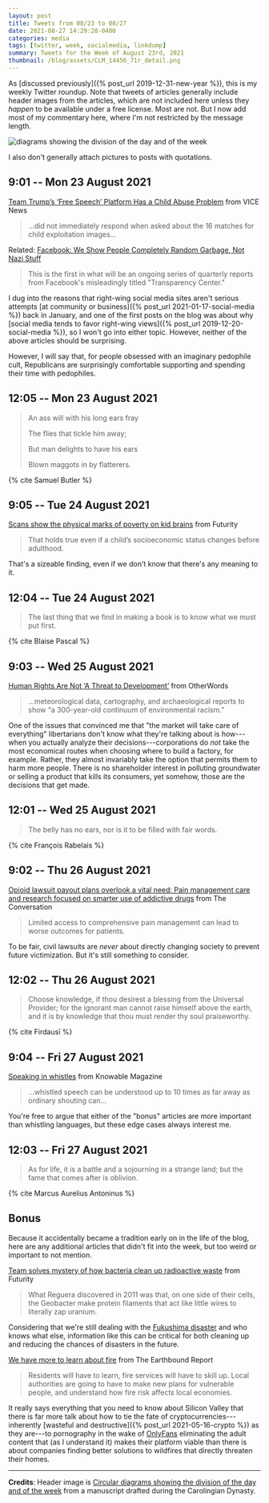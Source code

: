 ```yaml
---
layout: post
title: Tweets from 08/23 to 08/27
date: 2021-08-27 14:29:28-0400
categories: media
tags: [twitter, week, socialmedia, linkdump]
summary: Tweets for the Week of August 23rd, 2021
thumbnail: /blog/assets/CLM_14456_71r_detail.png
---
```


As [discussed previously]({% post_url 2019-12-31-new-year %}), this is my weekly Twitter roundup.  Note that tweets of articles generally include header images from the articles, which are not included here unless they *happen* to be available under a free license.  Most are not.  But I now add most of my commentary here, where I'm not restricted by the message length.

![diagrams showing the division of the day and of the week](/blog/assets/CLM_14456_71r_detail.png "diagrams showing the division of the day and of the week")

I also don't generally attach pictures to posts with quotations.

## 9:01 -- Mon 23 August 2021

[<i class="fab fa-twitter-square"></i>](https://jcolag.github.io/twitter/1429790777895444485) [Team Trump’s ‘Free Speech’ Platform Has a Child Abuse Problem](https://www.vice.com/en/article/v7engd/trump-gettr-app-child-abuse-problem) from VICE News

 > ...did not immediately respond when asked about the 16 matches for child exploitation images...

Related:  [Facebook: We Show People Completely Random Garbage, Not Nazi Stuff](https://www.vice.com/en/article/n7bm47/facebook-we-show-people-completely-random-garbage-not-nazi-stuff)

 > This is the first in what will be an ongoing series of quarterly reports from Facebook's misleadingly titled "Transparency Center."

I dug into the reasons that right-wing social media sites aren't serious attempts [at community or business]({% post_url 2021-01-17-social-media %}) back in January, and one of the first posts on the blog was about why [social media tends to favor right-wing views]({% post_url 2019-12-20-social-media %}), so I won't go into either topic.  However, neither of the above articles should be surprising.

However, I will say that, for people obsessed with an imaginary pedophile cult, Republicans are surprisingly comfortable supporting and spending their time with pedophiles.

## 12:05 -- Mon 23 August 2021

[<i class="fab fa-twitter-square"></i>](https://jcolag.github.io/twitter/1429837082994774024)

 > An ass will with his long ears fray
 >
 > The flies that tickle him away;
 >
 > But man delights to have his ears
 >
 > Blown maggots in by flatterers.

{% cite Samuel Butler %}

## 9:05 -- Tue 24 August 2021

[<i class="fab fa-twitter-square"></i>](https://jcolag.github.io/twitter/1430154172897189890) [Scans show the physical marks of poverty on kid brains](https://www.futurity.org/poverty-changes-childrens-brains-2613112/) from Futurity

 > That holds true even if a child’s socioeconomic status changes before adulthood.

That's a sizeable finding, even if we don't know that there's any meaning to it.

## 12:04 -- Tue 24 August 2021

[<i class="fab fa-twitter-square"></i>](https://jcolag.github.io/twitter/1430199219256713217)

 > The last thing that we find in making a book is to know what we must put first.

{% cite Blaise Pascal %}

## 9:03 -- Wed 25 August 2021

[<i class="fab fa-twitter-square"></i>](https://jcolag.github.io/twitter/1430516056980918273) [Human Rights Are Not ‘A Threat to Development’](https://otherwords.org/human-rights-are-not-a-threat-to-development/) from OtherWords

 > ...meteorological data, cartography, and archaeological reports to show “a 300-year-old continuum of environmental racism.”

One of the issues that convinced me that "the market will take care of everything" libertarians don't know what they're talking about is how---when you actually analyze their decisions---corporations do *not* take the most economical routes when choosing where to build a factory, for example.  Rather, they almost invariably take the option that permits them to harm more people.  There is no shareholder interest in polluting groundwater or selling a product that kills its consumers, yet somehow, those are the decisions that get made.

## 12:01 -- Wed 25 August 2021

[<i class="fab fa-twitter-square"></i>](https://jcolag.github.io/twitter/1430560852248305664)

 > The belly has no ears, nor is it to be filled with fair words.

{% cite François Rabelais %}

## 9:02 -- Thu 26 August 2021

[<i class="fab fa-twitter-square"></i>](https://jcolag.github.io/twitter/1430878193196617732) [Opioid lawsuit payout plans overlook a vital need: Pain management care and research focused on smarter use of addictive drugs](https://theconversation.com/opioid-lawsuit-payout-plans-overlook-a-vital-need-pain-management-care-and-research-focused-on-smarter-use-of-addictive-drugs-165732) from The Conversation

 > Limited access to comprehensive pain management can lead to worse outcomes for patients.

To be fair, civil lawsuits are *never* about directly changing society to prevent future victimization.  But it's still something to consider.

## 12:02 -- Thu 26 August 2021

[<i class="fab fa-twitter-square"></i>](https://jcolag.github.io/twitter/1430923491755188234)

 > Choose knowledge, if thou desirest a blessing from the Universal Provider; for the ignorant man cannot raise himself above the earth, and it is by knowledge that thou must render thy soul praiseworthy.

{% cite Firdausī %}

## 9:04 -- Fri 27 August 2021

[<i class="fab fa-twitter-square"></i>](https://jcolag.github.io/twitter/1431241084475219976) [Speaking in whistles](https://knowablemagazine.org/article/mind/2021/whistled-languages) from Knowable Magazine

 > ...whistled speech can be understood up to 10 times as far away as ordinary shouting can...

You're free to argue that either of the "bonus" articles are more important than whistling languages, but these edge cases always interest me.

## 12:03 -- Fri 27 August 2021

[<i class="fab fa-twitter-square"></i>](https://jcolag.github.io/twitter/1431286131182616578)

 > As for life, it is a battle and a sojourning in a strange land; but the fame that comes after is oblivion.

{% cite Marcus Aurelius Antoninus %}

## Bonus

Because it accidentally became a tradition early on in the life of the blog, here are any additional articles that didn't fit into the week, but too weird or important to not mention.

<i class="fas fa-square"></i> [Team solves mystery of how bacteria clean up radioactive waste](https://www.futurity.org/bacteria-radioactive-waste-2614732-2/) from Futurity

 > What Reguera discovered in 2011 was that, on one side of their cells, the Geobacter make protein filaments that act like little wires to literally zap uranium.

Considering that we're still dealing with the [Fukushima disaster](https://en.wikipedia.org/wiki/Fukushima_Daiichi_nuclear_disaster) and who knows what else, information like this can be critical for both cleaning up and reducing the chances of disasters in the future.

<i class="fas fa-square"></i> [We have more to learn about fire](https://earthbound.report/2021/08/18/we-have-more-to-learn-about-fire/) from The Earthbound Report

 > Residents will have to learn, fire services will have to skill up. Local authorities are going to have to make new plans for vulnerable people, and understand how fire risk affects local economies.

It really says everything that you need to know about Silicon Valley that there is far more talk about how to tie the fate of cryptocurrencies---inherently [wasteful and destructive]({% post_url 2021-05-16-crypto %}) as they are---to pornography in the wake of [OnlyFans](https://en.wikipedia.org/wiki/OnlyFans) eliminating the adult content that (as I understand it) makes their platform viable than there is about companies finding better solutions to wildfires that directly threaten their homes.

* * *

**Credits**:  Header image is [Circular diagrams showing the division of the day and of the week](https://commons.wikimedia.org/wiki/File:CLM_14456_71r_detail.jpg) from a manuscript drafted during the Carolingian Dynasty.
